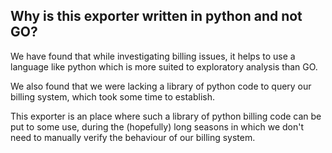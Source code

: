 ## Why is this exporter written in python and not GO?

We have found that while investigating billing issues, it helps to use a language like python which is more suited to exploratory analysis than GO.

We also found that we were lacking a library of python code to query our billing system, which took some time to establish.

This exporter is an place where such a library of python billing code can be put to some use, during the (hopefully) long seasons in which we don't need to manually verify the behaviour of our billing system.